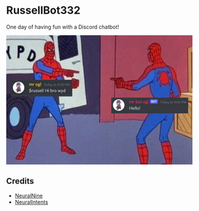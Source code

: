 # RussellBot332

One day of having fun with a Discord chatbot!

<img src="https://github.com/RussellDash332/RussellBot332/blob/main/meme.png" alt="Meme" width="500"/>

## Credits
- [NeuralNine](https://www.youtube.com/watch?v=urlkrueSXpI)
- [NeuralIntents](https://github.com/NeuralNine/neuralintents)